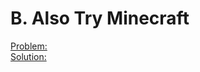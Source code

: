 # B. Also Try Minecraft
[Problem:](https://codeforces.com/problemset/problem/1709/B)\
[Solution:](https://codeforces.com/problemset/submission/1709/165210582)